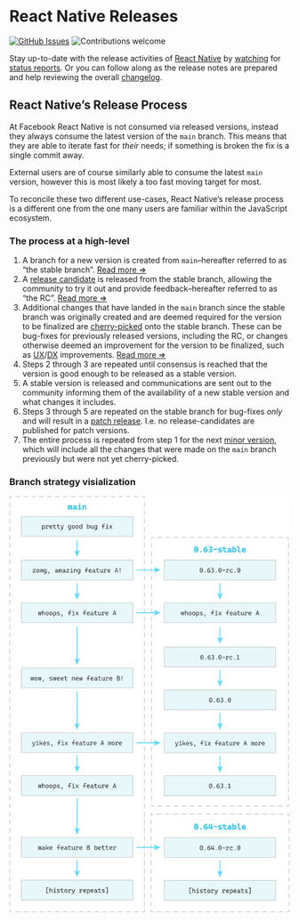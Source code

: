 # React Native Releases

[![GitHub Issues](https://img.shields.io/github/issues/react-native-community/releases.svg)](https://github.com/react-native-community/releases/issues) ![Contributions welcome](https://img.shields.io/badge/contributions-welcome-orange.svg)

Stay up-to-date with the release activities of [React Native](https://github.com/facebook/react-native/) by [watching](https://github.com/react-native-community/releases/subscription) for [status reports](https://github.com/react-native-community/releases/issues?q=is%3Aopen+is%3Aissue+label%3A%22release+status%22). Or you can follow along as the release notes are prepared and help reviewing the overall [changelog](https://github.com/react-native-community/releases/blob/master/CHANGELOG.md).

## React Native’s Release Process

At Facebook React Native is not consumed via released versions, instead they always consume the latest version of the `main` branch. This means that they are able to iterate fast for _their_ needs; if something is broken the fix is a single commit away.

External users are of course similarly able to consume the latest `main` version, however this is most likely a too fast moving target for most.

To reconcile these two different use-cases, React Native’s release process is a different one from the one many users are familiar within the JavaScript ecosystem.

### The process at a high-level

1. A branch for a new version is created from `main`–hereafter referred to as “the stable branch”. [Read more ⇒](./docs/release-process.md#initialize-the-process-for-a-new-version)
1. A [release candidate][rc] is released from the stable branch, allowing the community to try it out and provide feedback–hereafter referred to as “the RC”. [Read more ⇒](./docs/release-process.md#publish-the-release-candidate)
1. Additional changes that have landed in the `main` branch since the stable branch was originally created and are deemed required for the version to be finalized are [cherry-picked][cherry-picking] onto the stable branch. These can be bug-fixes for previously released versions, including the RC, or changes otherwise deemed an improvement for the version to be finalized, such as [UX]/[DX] improvements. [Read more ⇒](./docs/release-process.md#iterate-on-the-release-candidate)
1. Steps 2 through 3 are repeated until consensus is reached that the version is good enough to be released as a stable version.
1. A stable version is released and communications are sent out to the community informing them of the availability of a new stable version and what changes it includes.
1. Steps 3 through 5 are repeated on the stable branch for bug-fixes _only_ and will result in a [patch release]. I.e. no release-candidates are published for patch versions.
1. The entire process is repeated from step 1 for the next [minor version], which will include all the changes that were made on the `main` branch previously but were not yet cherry-picked.

### Branch strategy visialization

<p align="center">
  <img alt="Branch strategy" src="https://github.com/react-native-community/releases/blob/master/design/branch-strategy.svg" width="600" />
</p>

[rc]: https://en.wikipedia.org/wiki/Software_release_life_cycle#Release_candidate
[cherry-picking]: https://wiki.c2.com/?CherryPicking
[ux]: https://www.nngroup.com/articles/definition-user-experience/
[dx]: https://medium.com/@albertcavalcante/what-is-dx-developer-experience-401a0e44a9d9
[patch release]: https://semver.org/spec/v2.0.0.html#spec-item-6
[minor version]: https://semver.org/spec/v2.0.0.html#spec-item-7
